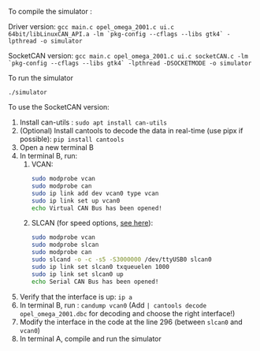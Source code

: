 To compile the simulator :

Driver version: 
```gcc main.c opel_omega_2001.c ui.c 64bit/libLinuxCAN_API.a -lm `pkg-config --cflags --libs gtk4` -lpthread -o simulator```

SocketCAN version:
```gcc main.c opel_omega_2001.c ui.c socketCAN.c -lm `pkg-config --cflags --libs gtk4` -lpthread -DSOCKETMODE -o simulator```

To run the simulator 

```./simulator```

To use the SocketCAN version:
1. Install can-utils : ``sudo apt install can-utils``
2. (Optional) Install cantools to decode the data in real-time (use pipx if possible): ```pip install cantools```
3. Open a new terminal B
4. In terminal B, run:
   1. VCAN:
      ````bash
      sudo modprobe vcan
      sudo modprobe can
      sudo ip link add dev vcan0 type vcan
      sudo ip link set up vcan0
      echo Virtual CAN Bus has been opened!
      ````
   2. SLCAN (for speed options, [see here](https://elinux.org/Bringing_CAN_interface_up#SLCAN_based_Interfaces)):
      ```bash
      sudo modprobe vcan
      sudo modprobe slcan
      sudo modprobe can
      sudo slcand -o -c -s5 -S3000000 /dev/ttyUSB0 slcan0
      sudo ip link set slcan0 txqueuelen 1000
      sudo ip link set slcan0 up
      echo Serial CAN Bus has been opened!
      ```
5. Verify that the interface is up: `ip a`
6. In terminal B, run : `candump vcan0` (Add `| cantools decode opel_omega_2001.dbc` for decoding and choose the right interface!)
7. Modify the interface in the code at the line 296 (between `slcan0` and `vcan0`)
8. In terminal A, compile and run the simulator